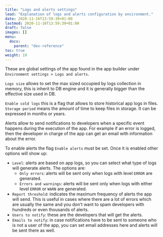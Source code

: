 ```yaml
---
title: "Logs and alerts settings"
lead: "Explanation of logs and alerts configuration by environment."
date: 2020-11-16T13:59:39+01:00
lastmod: 2020-11-16T13:59:39+01:00
draft: false
images: []
menu:
  docs:
    parent: "dev-reference"
toc: true
weight: 19
---
```


These are global settings of the app found in the app builder under `Environment settings > Logs and alerts`.

`Logs size` allows to set the max sized occupied by logs collection in memory, this is inherit to DB engine and it is
generally bigger than the effective size used in DB.

`Enable cold logs` this is a flag that allows to store historical app logs in files. `Storage period` means the amount 
of time to keep files in storage. It can be expressed in months or years.

Alerts allow to send notifications to developers when a specific event happens during
the execution of the app. For example if an error is logged, then the developer in charge
of the app can get an email with information about the error. 

To enable alerts the flag `Enable alerts` must be set. Once it is enabled other options
will show up:

- `Level`: alerts are based on app logs, so you can select what type of logs will generate
  alerts. The options are:
  - `Only errors`: alerts will be sent only when logs with level `ERROR` are generated.
  - `Errors and warnings`: alerts will be sent only when logs with either level `ERROR` 
    or `WARN` are generated.
- `Report threshold`: indicates the maximum frequency of alerts the app will send. This is
  useful in cases where there are a lot of errors which are usually the same and you don't
  want to spam developers with hundreds or even thousands of alerts.
- `Users to notify`: these are the developers that will get the alerts.
- `Emails to notify`: in case notifications have to be sent to someone who is not a user
  of the app, you can set email addresses here and alerts will be sent there as well.


